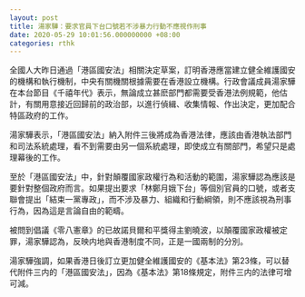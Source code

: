 ```yaml
---
layout: post
title: 湯家驊：要求官員下台口號若不涉暴力行動不應視作刑事
date: 2020-05-29 10:01:56.000000000 +08:00
categories: rthk
---
```


全國人大昨日通過「港區國安法」相關決定草案，訂明香港應當建立健全維護國安的機構和執行機制，中央有關機關根據需要在香港設立機構。行政會議成員湯家驊在本台節目《千禧年代》表示，無論成立甚麽部門都需要受香港法例規範，他估計，有關用意接近回歸前的政治部，以進行偵緝、收集情報、作出決定，更加配合特區政府的工作。

湯家驊表示，「港區國安法」納入附件三後將成為香港法律，應該由香港執法部門和司法系統處理，看不到需要由另一個系統處理，即使成立有關部門，希望只是處理幕後的工作。

至於「港區國安法」中，針對顛覆國家政權行為和活動的範圍，湯家驊認為應該是要針對整個政府而言。如果提出要求「林鄭月娥下台」等個別官員的口號，或者支聯會提出「結束一黨專政」，而不涉及暴力、組織和行動綱領，則不應該視為刑事行為，因為這是言論自由的範疇。

被問到倡議《零八憲章》的已故諾貝爾和平獎得主劉曉波，以顛覆國家政權被定罪，湯家驊認為，反映内地與香港制度不同，正是一國兩制的分別。

湯家驊強調，如果香港日後訂立更加健全維護國安的《基本法》第23條，可以替代附件三内的「港區國安法」，因為《基本法》第18條規定，附件三内的法律可增可減。
